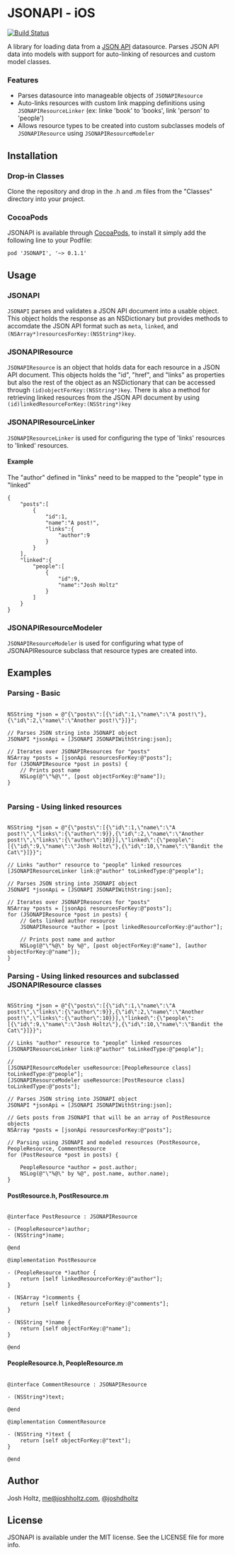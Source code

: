 # JSONAPI - iOS

[![Build Status](https://travis-ci.org/joshdholtz/jsonapi-ios.png?branch=master)](https://travis-ci.org/joshdholtz/jsonapi-ios)

A library for loading data from a [JSON API](http://jsonapi.org) datasource. Parses JSON API data into models with support for auto-linking of resources and custom model classes.

### Features
- Parses datasource into manageable objects of `JSONAPIResource`
- Auto-links resources with custom link mapping definitions using `JSONAPIResourceLinker` (ex: linke 'book' to 'books', link 'person' to 'people')
- Allows resource types to be created into custom subclasses models of `JSONAPIResource` using `JSONAPIResourceModeler`

## Installation

### Drop-in Classes
Clone the repository and drop in the .h and .m files from the "Classes" directory into your project.

### CocoaPods

JSONAPI is available through [CocoaPods](http://cocoapods.org), to install
it simply add the following line to your Podfile:

    pod 'JSONAPI', '~> 0.1.1'

## Usage

### JSONAPI
`JSONAPI` parses and validates a JSON API document into a usable object. This object holds the response as an NSDictionary but provides methods to accomdate the JSON API format such as `meta`, `linked`, and `(NSArray*)resourcesForKey:(NSString*)key`.

### JSONAPIResource
`JSONAPIResource` is an object that holds data for each resource in a JSON API document. This objects holds the "id", "href", and "links" as properties but also the rest of the object as an NSDictionary that can be accessed through `(id)objectForKey:(NSString*)key`. There is also a method for retrieving linked resources from the JSON API document by using `(id)linkedResourceForKey:(NSString*)key`

### JSONAPIResourceLinker
`JSONAPIResourceLinker` is used for configuring the type of 'links' resources to 'linked' resources.

#### Example
The "author" defined in "links" need to be mapped to the "people" type in "linked"

````
{
    "posts":[
        {
            "id":1,
            "name":"A post!",
            "links":{
                "author":9
            }
        }
    ],
    "linked":{
        "people":[
            {
                "id":9,
                "name":"Josh Holtz"
            }
        ]
    }
}

````

### JSONAPIResourceModeler

`JSONAPIResourceModeler` is used for configuring what type of JSONAPIResource subclass that resource types are created into.

## Examples

### Parsing - Basic

```` objc

NSString *json = @"{\"posts\":[{\"id\":1,\"name\":\"A post!\"},{\"id\":2,\"name\":\"Another post!\"}]}";

// Parses JSON string into JSONAPI object
JSONAPI *jsonApi = [JSONAPI JSONAPIWithString:json];

// Iterates over JSONAPIResources for "posts"
NSArray *posts = [jsonApi resourcesForKey:@"posts"];
for (JSONAPIResource *post in posts) {
    // Prints post name
    NSLog(@"\"%@\"", [post objectForKey:@"name"]);
}


````

### Parsing - Using linked resources

```` objc

NSString *json = @"{\"posts\":[{\"id\":1,\"name\":\"A post!\",\"links\":{\"author\":9}},{\"id\":2,\"name\":\"Another post!\",\"links\":{\"author\":10}}],\"linked\":{\"people\":[{\"id\":9,\"name\":\"Josh Holtz\"},{\"id\":10,\"name\":\"Bandit the Cat\"}]}}";

// Links "author" resource to "people" linked resources
[JSONAPIResourceLinker link:@"author" toLinkedType:@"people"];

// Parses JSON string into JSONAPI object
JSONAPI *jsonApi = [JSONAPI JSONAPIWithString:json];

// Iterates over JSONAPIResources for "posts"
NSArray *posts = [jsonApi resourcesForKey:@"posts"];
for (JSONAPIResource *post in posts) {
    // Gets linked author resource
    JSONAPIResource *author = [post linkedResourceForKey:@"author"];
    
    // Prints post name and author
    NSLog(@"\"%@\" by %@", [post objectForKey:@"name"], [author objectForKey:@"name"]);
}

````

### Parsing - Using linked resources and subclassed JSONAPIResource classes

```` objc

NSString *json = @"{\"posts\":[{\"id\":1,\"name\":\"A post!\",\"links\":{\"author\":9}},{\"id\":2,\"name\":\"Another post!\",\"links\":{\"author\":10}}],\"linked\":{\"people\":[{\"id\":9,\"name\":\"Josh Holtz\"},{\"id\":10,\"name\":\"Bandit the Cat\"}]}}";

// Links "author" resource to "people" linked resources
[JSONAPIResourceLinker link:@"author" toLinkedType:@"people"];

//
[JSONAPIResourceModeler useResource:[PeopleResource class] toLinkedType:@"people"];
[JSONAPIResourceModeler useResource:[PostResource class] toLinkedType:@"posts"];

// Parses JSON string into JSONAPI object
JSONAPI *jsonApi = [JSONAPI JSONAPIWithString:json];

// Gets posts from JSONAPI that will be an array of PostResource objects
NSArray *posts = [jsonApi resourcesForKey:@"posts"];

// Parsing using JSONAPI and modeled resources (PostResource, PeopleResource, CommentResource
for (PostResource *post in posts) {
    
    PeopleResource *author = post.author;
    NSLog(@"\"%@\" by %@", post.name, author.name);
}

````

#### PostResource.h, PostResource.m

```` objc

@interface PostResource : JSONAPIResource

- (PeopleResource*)author;
- (NSString*)name;

@end

@implementation PostResource

- (PeopleResource *)author {
    return [self linkedResourceForKey:@"author"];
}

- (NSArray *)comments {
    return [self linkedResourceForKey:@"comments"];
}

- (NSString *)name {
    return [self objectForKey:@"name"];
}

@end

````

#### PeopleResource.h, PeopleResource.m

```` objc

@interface CommentResource : JSONAPIResource

- (NSString*)text;

@end

@implementation CommentResource

- (NSString *)text {
    return [self objectForKey:@"text"];
}

@end

````

## Author

Josh Holtz, me@joshholtz.com, [@joshdholtz](https://twitter.com/joshdholtz)

## License

JSONAPI is available under the MIT license. See the LICENSE file for more info.


